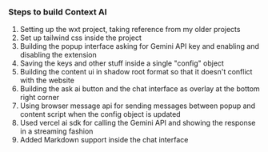 ### Steps to build Context AI

1. Setting up the wxt project, taking reference from my older projects
2. Set up tailwind css inside the project
3. Building the popup interface asking for Gemini API key and enabling and disabling the extension
4. Saving the keys and other stuff inside a single "config" object
5. Building the content ui in shadow root format so that it doesn't conflict with the website
6. Building the ask ai button and the chat interface as overlay at the bottom right corner
7. Using browser message api for sending messages between popup and content script when the config object is updated
8. Used vercel ai sdk for calling the Gemini API and showing the response in a streaming fashion
9. Added Markdown support inside the chat interface